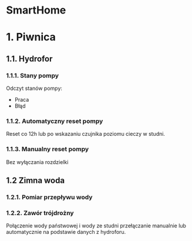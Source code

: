 # SmartHome
# 1. Piwnica
## 1.1. Hydrofor
### 1.1.1. Stany pompy

Odczyt stanów pompy:

* Praca
* Błąd

### 1.1.2. Automatyczny reset pompy

Reset co 12h lub po wskazaniu czujnika poziomu cieczy w studni.

### 1.1.3. Manualny reset pompy

Bez wyłączania rozdzielki

## 1.2 Zimna woda
### 1.2.1. Pomiar przepływu wody
### 1.2.2. Zawór trójdrożny

Połączenie wody państwowej i wody ze studni przełączanie manualnie lub automatycznie na podstawie danych z hydroforu.
